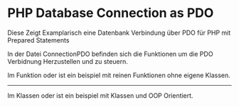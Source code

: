# PHP Database Connection as PDO

Diese Zeigt Examplarisch eine Datenbank Verbindung über PDO für PHP mit Prepared Statements

In der Datei ConnectionPDO befinden sich die Funktionen um die PDO Verbidnung Herzustellen und zu steuern.

Im Funktion oder ist ein beispiel mit reinen Funktionen ohne eigene Klassen.
_____________
Im Klassen oder ist ein beispiel mit Klassen und OOP Orientiert.